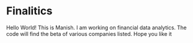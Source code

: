 # Finalitics
Hello World!
This is Manish. I am working on financial data analytics. The code will find the beta of various companies listed.
Hope you like it
